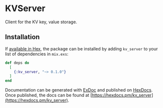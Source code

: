 # KVServer

Client for the KV key, value storage.

## Installation

If [available in Hex](https://hex.pm/docs/publish), the package can be installed
by adding `kv_server` to your list of dependencies in `mix.exs`:

```elixir
def deps do
  [
    {:kv_server, "~> 0.1.0"}
  ]
end
```

Documentation can be generated with [ExDoc](https://github.com/elixir-lang/ex_doc)
and published on [HexDocs](https://hexdocs.pm). Once published, the docs can
be found at [https://hexdocs.pm/kv_server](https://hexdocs.pm/kv_server).
